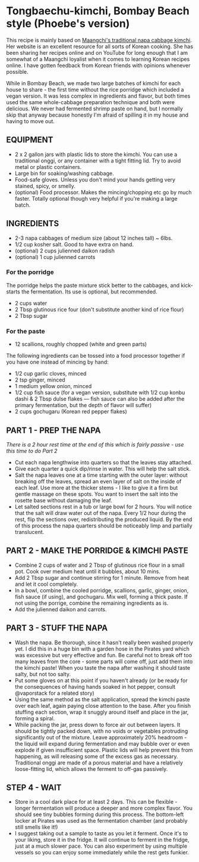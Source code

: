 # Tongbaechu-kimchi, Bombay Beach style (Phoebe's version)

This recipe is mainly based on [Maangchi's traditional napa cabbage kimchi](https://www.maangchi.com/recipe/tongbaechu-kimchi). Her website is an excellent resource for all sorts of Korean cooking. She has been sharing her recipes online and on YouTube for long enough that I am somewhat of a Maangchi loyalist when it comes to learning Korean recipes online. I have gotten feedback from Korean friends with opinions whenever possible.

While in Bombay Beach, we made two large batches of kimchi for each house to share - the first time without the rice porridge which included a vegan version. It was less complex in ingredients and flavor, but both times used the same whole-cabbage preparation technique and both were delicious. We never had fermented shrimp paste on hand, but I normally skip that anyway because honestly I'm afraid of spilling it in my house and having to move out.

## EQUIPMENT

- 2 x 2 gallon jars with plastic lids to store the kimchi. You can use a traditional onggi, or any container with a tight fitting lid. Try to avoid metal or plastic containers.
- Large bin for soaking/washing cabbage.
- Food-safe gloves. Unless you don't mind your hands getting very stained, spicy, or smelly.
- (optional) Food processor. Makes the mincing/chopping etc go by much faster. Totally optional though very helpful if you're making a large batch.

## INGREDIENTS

- 2-3 napa cabbages of medium size (about 12 inches tall) ~ 6lbs.
- 1/2 cup kosher salt. Good to have extra on hand.
- (optional) 2 cups julienned daikon radish
- (optional) 1 cup julienned carrots

### For the porridge

The porridge helps the paste mixture stick better to the cabbages, and kick-starts the fermentation. Its use is optional, but recommended.

- 2 cups water
- 2 Tbsp glutinous rice four (don't substitute another kind of rice flour)
- 2 Tbsp sugar

### For the paste

- 12 scallions, roughly chopped (white and green parts)

The following ingredients can be tossed into a food processor together if you have one instead of mincing by hand:

- 1/2 cup garlic cloves, minced
- 2 tsp ginger, minced
- 1 medium yellow onion, minced
- 1/2 cup fish sauce (for a vegan version, substitute with 1/2 cup konbu dashi & 2 Tbsp dulse flakes — fish sauce can also be added after the primary fermentation, but the depth of flavor will suffer)
- 2 cups gochugaru (Korean red pepper flakes)


## PART 1 - PREP THE NAPA

_There is a 2 hour rest time at the end of this which is fairly passive - use this time to do Part 2_

- Cut each napa lengthwise into quarters so that the leaves stay attached.
- Give each quarter a quick dip/rinse in water. This will help the salt stick.
- Salt the napa leaves one at a time starting with the outer layer: without breaking off the leaves, spread an even layer of salt on the inside of each leaf. Use more at the thicker stems - I like to give it a firm but gentle massage on these spots. You want to insert the salt into the rosette base without damaging the leaf.
- Let salted sections rest in a tub or large bowl for 2 hours. You will notice that the salt will draw water out of the napa. Every 1/2 hour during the rest, flip the sections over, redistributing the produced liquid. By the end of this process the napa quarters should be noticeably limp and partially translucent.

## PART 2 - MAKE THE PORRIDGE & KIMCHI PASTE

- Combine 2 cups of water and 2 Tbsp of glutinous rice flour in a small pot. Cook over medium heat until it bubbles, about 10 mins.
- Add 2 Tbsp sugar and continue stirring for 1 minute. Remove from heat and let it cool completely.
- In a bowl, combine the cooled porridge, scallions, garlic, ginger, onion, fish sauce (if using), and gochugaru. Mix well, forming a thick paste. If not using the porrige, combine the remaining ingredients as is.
- Add the julienned daikon and carrots.

## PART 3 - STUFF THE NAPA

- Wash the napa. Be thorough, since it hasn't really been washed properly yet. I did this in a huge bin with a garden hose in the Pirates yard which was excessive but very effective and fun. Be careful not to break off too many leaves from the core - some parts will come off, just add them into the kimchi paste! When you taste the napa after washing it should taste salty, but not too salty.
- Put some gloves on at this point if you haven't already (or be ready for the consequences of having hands soaked in hot pepper, consult @vaporstack for a related story)
- Using the same method as the salt application, spread the kimchi paste over each leaf, again paying close attention to the base. After you finish stuffing each section, wrap it snuggly around itself and place in the jar, forming a spiral.
- While packing the jar, press down to force air out between layers. It should be tightly packed down, with no voids or vegetables protruding significantly out of the mixture. Leave approximately 20% headroom - the liquid will expand during fermentation and may bubble over or even explode if given insufficient space. Plastic lids will help prevent this from happening, as will releasing some of the excess gas as necessary. Traditional onggi are made of a porous material and have a relatively loose-fitting lid, which allows the ferment to off-gas passively.

## STEP 4 - WAIT

- Store in a cool dark place for at least 2 days. This can be flexible - longer fermentation will produce a deeper and more complex flavor. You should see tiny bubbles forming during this process. The bottom-left locker at Pirates was used as the fermentation chamber (and probably still smells like it!)
- I suggest taking out a sample to taste as you let it ferment. Once it's to your liking, store it in the fridge. It will continue to ferment in the fridge, just at a much slower pace. You can also experiment by using multiple vessels so you can enjoy some immediately while the rest gets funkier.
